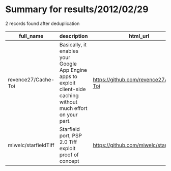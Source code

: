 
# Summary for results/2012/02/29
    
2 records found after deduplication

| full_name | description | html_url | matched_list | matched_count | pushed_at | size | stargazers_count | language | forks_count |
|----------------------|--------------------------------------------------------------------------------------------------------------------|-----------------------------------------|----------------|-----------------|---------------------------|--------|--------------------|------------|---------------|
| revence27/Cache-Toi | Basically, it enables your Google App Engine apps to exploit client-side caching without much effort on your part. | https://github.com/revence27/Cache-Toi | ['exploit'] | 1 | 2012-02-29 17:24:48+00:00 | 100 | 1 | Python | 0 |
| miwelc/starfieldTiff | Starfield port, PSP 2.0 Tiff exploit proof of concept | https://github.com/miwelc/starfieldTiff | ['exploit'] | 1 | 2012-02-29 23:49:40+00:00 | 104 | 0 | C | 0 |
